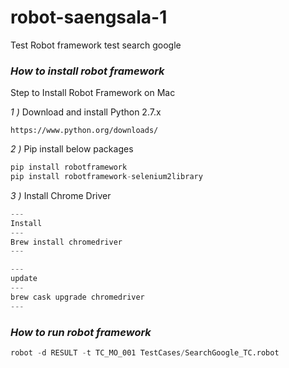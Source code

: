 # robot-saengsala-1
Test Robot framework test search google


### *How to install robot framework*
>>
Step to Install Robot Framework on Mac

*1 )*	Download and install Python 2.7.x 

	https://www.python.org/downloads/ 

*2 )*	Pip install below packages

```python
pip install robotframework
pip install robotframework-selenium2library
```  

*3 )*	Install Chrome Driver

```python
---
Install
---
Brew install chromedriver
---

---
update
---
brew cask upgrade chromedriver
---
```
>>

### *How to run robot framework*
>
```python
robot -d RESULT -t TC_MO_001 TestCases/SearchGoogle_TC.robot
```
>
